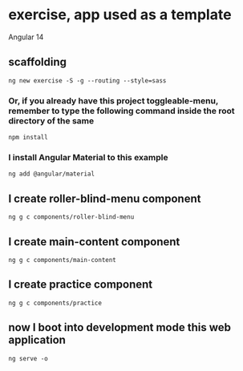 # exercise, app used as a template

Angular 14

## scaffolding

```
ng new exercise -S -g --routing --style=sass
```

### Or, if you already have this project toggleable-menu, remember to type the following command inside the root directory of the same

```shell
npm install
```

### I install Angular Material to this example

```shell
ng add @angular/material
```

## I create roller-blind-menu component

```shell
ng g c components/roller-blind-menu
```

## I create main-content component

```shell
ng g c components/main-content
```

## I create practice component

```shell
ng g c components/practice
```

## now I boot into development mode this web application

```shell
ng serve -o
```
